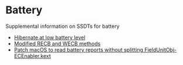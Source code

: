 # Battery
Supplemental information on SSDTs for battery
- [Hibernate at low battery level](hibernate-at-low-battery-level.md)
- [Modified RECB and WECB methods](modified-RECB-and-WECB-methods.md)
- [Patch macOS to read battery reports without splitting FieldUnitObj-ECEnabler.kext](ECEnabler.md)
